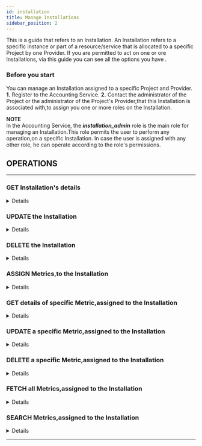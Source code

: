 ```yaml
---
id: installation
title: Manage Installations
sidebar_position: 2
---
```


This is a guide that refers to an Installation. An Installation refers to a specific instance or part of a resource/service that is allocated to a specific Project by one Provider. If you are permitted to act on one or ore Installations, via this guide you can see all the options you have .

### Before you start

You can manage an Installation assigned to a specific Project and Provider.<br/>
**1.** Register to the Accounting Service.
**2.** Contact the administrator of the Project or the administrator of the Project's Provider,that this Installation is associated with,to assign you one or more roles on the Installation.

**ΝΟΤΕ** <br/>
In the Accounting Service, the **_installation_admin_** role is the main role for managing an Installation.This role permits the user to perform any operation,on a specific Installation.
In case the user is assigned with any other role, he can operate according to the role's permissions.

## OPERATIONS 

--- 

### GET Installation's details 
<details>
You can get Installation's details.Apply a request to the Accounting Service API.
<b> For more details,how to syntax the request,see <a href="https://argoeu.github.io/argo-accounting/docs/api/installation#get---fetch-an-existing-installation">here</a></b>
</details>


### UPDATE the Installation
<details>
You can update the Installation.Apply a request to the Accounting Service API,providing the new values of the Installation's properties.
<b> For more details,how to syntax the request,see <a href="https://argoeu.github.io/argo-accounting/docs/api/installation#patch---update-an-existing-installation">here</a></b>
</details>

### DELETE the Installation
<details>
You can delete the Installation.Apply a request to the Accounting Service API.If Metrics are assigned to the Installation,no DELETE action can take place.In this case,you need to delete all the assigned Metrics.
<b> For more details,how to syntax the request,see <a href="https://argoeu.github.io/argo-accounting/docs/api/installation#delete---delete-an-existing-installation">here</a></b>
</details>

### ASSIGN Metrics,to the Installation
<details>
You can assign one or more Metrics to the Installation.Apply a request to the Accounting Service API.In order to successfully assign a Metric you need to provide a MetricDefinition id,a start and an end period timestamp and a value.
<b> For more details,how to syntax the request,see <a href="https://argoeu.github.io/argo-accounting/docs/api/metric#post---create-a-new-metric">here</a></b>
</details>

### GET details of specific Metric,assigned to the Installation
<details>
You can get the details of a specific Metric,assigned to the Installation.Apply a request to the Accounting Service API.
<b> For more details,how to syntax the request,see <a href="https://argoeu.github.io/argo-accounting/docs/api/metric#get---fetch-an-existing-metric">here</a></b>
</details>

### UPDATE a specific Metric,assigned to the Installation
<details>
You can update the details of a Metrics, assigned to the Installation. Apply a request to the Accounting Service API.In order to successfully update a specific Metric you need to provide the new properties' values of the Metric.
<b> For more details,how to syntax the request,see <a href="https://argoeu.github.io/argo-accounting/docs/api/metric#patch---update-an-existing-metric">here</a></b>
</details>

### DELETE a specific Metric,assigned to the Installation
<details>
You can delete a Metric,assigned to the Installation. Apply a request to the Accounting Service API.
<b> For more details,how to syntax the request,see <a href="https://argoeu.github.io/argo-accounting/docs/api/metric#delete---delete-an-existing-metric">here</a></b>
</details>

### FETCH all Metrics,assigned to the Installation
<details>
You can fetch all Metrics,assigned to the Installation.Apply a request to the Accounting Service API.
<b> For more details,how to syntax the request,see <a href="https://argoeu.github.io/argo-accounting/docs/api/collect_metrics#get---collecting-metrics-from-specific-installation">here</a></b>
</details>

### SEARCH Metrics,assigned to the Installation
<details>
You can search for specific Metric/Metrics assigned to the Installation,that matches one or more criteria.You can define search criteria on each field of the <b><a href="https://argoeu.github.io/argo-accounting/docs/api/metric">Metrics Collection</a></b> or a combination of search criteria on more than one fields. You can search for Metrics by Metric Definition id, value, period or a combination of them. 
Apply a request to the Accounting Service API.You need to provide the search criteria in a specific
<b><a href="https://argoeu.github.io/argo-accounting/docs/guides/search-filter">  syntax</a></b> . 
<b> For more details,how to syntax the request,see <a href="https://argoeu.github.io/argo-accounting/docs/api/metric#post---search-for-metrics">here</a></b>
</details>

---

